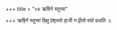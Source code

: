 +++
title = "०४ ऋषिर्न स्तुभ्वा"

+++
ऋषि॒र्न स्तुभ्वा॑ वि॒क्षु प्र॑श॒स्तो वा॒जी न प्री॒तो वयो॑ दधाति ॥